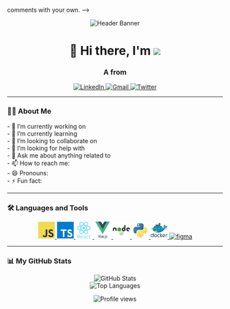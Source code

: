 comments with your own.
-->

<p align="center">
  <img src="https://raw.githubusercontent.com/MartinHeinz/MartinHeinz/master/header.png" alt="Header Banner" />
</p>

<div id="header" align="center">
  <h1>
    👋 Hi there, I'm <img src="https://media.giphy.com/media/hvRJCLFzcasrR4ia7z/giphy.gif" width="30px"/>
  </h1>
  <h3>
    A from </h3>
</div>

<div id="socials" align="center">
  <a href="https://www.linkedin.com/in/">
    <img src="https://img.shields.io/badge/LinkedIn-blue?style=for-the-badge&logo=linkedin&logoColor=white" alt="LinkedIn"/>
  </a>
  <a href="mailto:">
    <img src="https://img.shields.io/badge/Gmail-D14836?style=for-the-badge&logo=gmail&logoColor=white" alt="Gmail"/>
  </a>
  <a href="https://twitter.com/">
    <img src="https://img.shields.io/badge/Twitter-1DA1F2?style=for-the-badge&logo=twitter&logoColor=white" alt="Twitter"/>
  </a>
</div>

---

### 👨‍💻 About Me

<p>
  - 🔭 I’m currently working on <strong></strong>
  <br>
  - 🌱 I’m currently learning <strong></strong>
  <br>
  - 👯 I’m looking to collaborate on <strong></strong>
  <br>
  - 🤔 I’m looking for help with <strong></strong>
  <br>
  - 💬 Ask me about anything related to <strong></strong>
  <br>
  - 📫 How to reach me: <strong></strong>
  <br>
  - 😄 Pronouns: <strong></strong>
  <br>
  - ⚡ Fun fact: <strong></strong>
</p>

---

### 🛠️ Languages and Tools

<p align="center">
  <a href="https://developer.mozilla.org/en-US/docs/Web/JavaScript" target="_blank" rel="noreferrer"> 
    <img src="https://raw.githubusercontent.com/devicons/devicon/master/icons/javascript/javascript-original.svg" alt="javascript" width="40" height="40"/> 
  </a> 
  <a href="https://www.typescriptlang.org/" target="_blank" rel="noreferrer"> 
    <img src="https://raw.githubusercontent.com/devicons/devicon/master/icons/typescript/typescript-original.svg" alt="typescript" width="40" height="40"/> 
  </a> 
  <a href="https://reactjs.org/" target="_blank" rel="noreferrer"> 
    <img src="https://raw.githubusercontent.com/devicons/devicon/master/icons/react/react-original-wordmark.svg" alt="react" width="40" height="40"/> 
  </a> 
  <a href="https://vuejs.org/" target="_blank" rel="noreferrer"> 
    <img src="https://raw.githubusercontent.com/devicons/devicon/master/icons/vuejs/vuejs-original-wordmark.svg" alt="vuejs" width="40" height="40"/> 
  </a> 
  <a href="https://nodejs.org" target="_blank" rel="noreferrer"> 
    <img src="https://raw.githubusercontent.com/devicons/devicon/master/icons/nodejs/nodejs-original-wordmark.svg" alt="nodejs" width="40" height="40"/> 
  </a> 
  <a href="https://www.python.org" target="_blank" rel="noreferrer"> 
    <img src="https://raw.githubusercontent.com/devicons/devicon/master/icons/python/python-original.svg" alt="python" width="40" height="40"/> 
  </a> 
  <a href="https://www.docker.com/" target="_blank" rel="noreferrer"> 
    <img src="https://raw.githubusercontent.com/devicons/devicon/master/icons/docker/docker-original-wordmark.svg" alt="docker" width="40" height="40"/> 
  </a> 
  <a href="https://www.figma.com/" target="_blank" rel="noreferrer"> 
    <img src="https://www.figma.com/file/aT4V54bJ2Lp0w4UaT9T4A3/devicon?node-id=0%3A1&t=h46VjGcBTE0lWvX1-1" alt="figma" width="40" height="40"/> 
  </a>
</p>

---

### 📊 My GitHub Stats

<p align="center">
  <img src="https://github-readme-stats.vercel.app/api?username=your-username&show_icons=true&theme=tokyonight&count_private=true&include_all_commits=true" alt="GitHub Stats"/>
  <br/>
  <img src="https://github-readme-stats.vercel.app/api/top-langs/?username=your-username&layout=compact&theme=tokyonight" alt="Top Languages"/>
</p>

<p align="center">
  <img src="https://komarev.com/ghpvc/?username=your-username&color=blueviolet" alt="Profile views"/>
</p>
